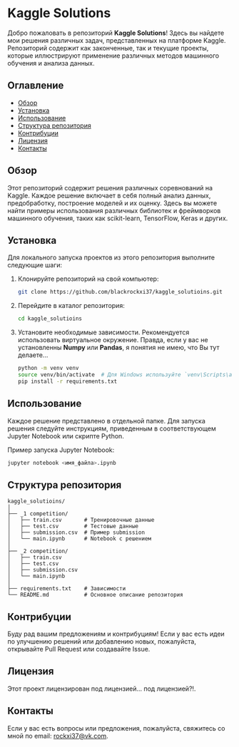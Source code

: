 # Kaggle Solutions

Добро пожаловать в репозиторий **Kaggle Solutions**! Здесь вы найдете мои решения различных задач, представленных на платформе Kaggle. Репозиторий содержит как законченные, так и текущие проекты, которые иллюстрируют применение различных методов машинного обучения и анализа данных.

## Оглавление

- [Обзор](#обзор)
- [Установка](#установка)
- [Использование](#использование)
- [Структура репозитория](#структура-репозитория)
- [Контрибуции](#контрибуции)
- [Лицензия](#лицензия)
- [Контакты](#контакты)

## Обзор

Этот репозиторий содержит решения различных соревнований на Kaggle. Каждое решение включает в себя полный анализ данных, предобработку, построение моделей и их оценку. Здесь вы можете найти примеры использования различных библиотек и фреймворков машинного обучения, таких как scikit-learn, TensorFlow, Keras и других.

## Установка

Для локального запуска проектов из этого репозитория выполните следующие шаги:

1. Клонируйте репозиторий на свой компьютер:
    ```bash
    git clone https://github.com/blackrockxi37/kaggle_solutioins.git
    ```
2. Перейдите в каталог репозитория:
    ```bash
    cd kaggle_solutioins
    ```
3. Установите необходимые зависимости. Рекомендуется использовать виртуальное окружение.
Правда, если у вас не установленны **Numpy** или **Pandas**, я понятия не имею, что Вы тут делаете...
    ```bash
    python -m venv venv
    source venv/bin/activate  # Для Windows используйте `venv\Scripts\activate`
    pip install -r requirements.txt
    ```

## Использование

Каждое решение представлено в отдельной папке. Для запуска решения следуйте инструкциям, приведенным в соответствующем Jupyter Notebook или скрипте Python.

Пример запуска Jupyter Notebook:
```bash
jupyter notebook <имя_файла>.ipynb
```

## Структура репозитория

```
kaggle_solutioins/
│
├── _1 competition/
│   ├── train.csv       # Тренировочные данные
│   ├── test.csv        # Тестовые данные 
│   ├── submission.csv  # Пример submission
│   └── main.ipynb      # Notebook с решением
│
├── _2 competition/
│   ├── train.csv       
│   ├── test.csv        
│   ├── submission.csv  
│   └── main.ipynb      
│
├── requirements.txt    # Зависимости
└── README.md           # Основное описание репозитория
```
## Контрибуции

Буду рад вашим предложениям и контрибуциям! Если у вас есть идеи по улучшению решений или добавлению новых, пожалуйста, открывайте Pull Request или создавайте Issue.

## Лицензия

Этот проект лицензирован под лицензией... под лицензией?!.

## Контакты

Если у вас есть вопросы или предложения, пожалуйста, свяжитесь со мной по email: rockxi37@vk.com.